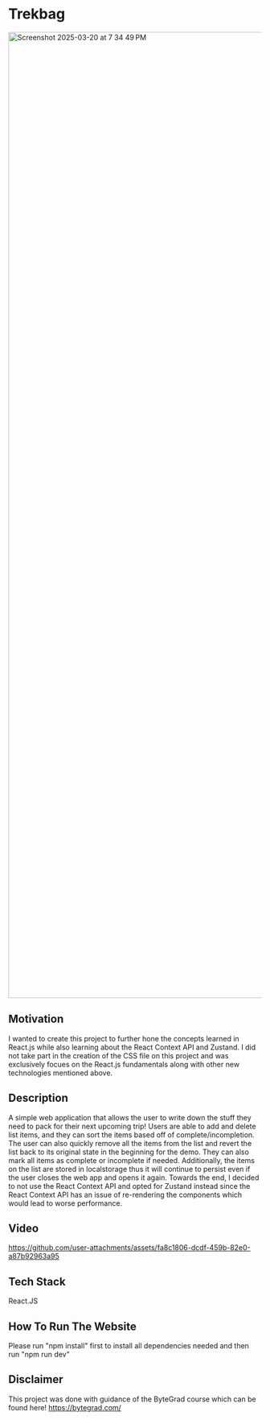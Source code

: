 # Trekbag

<img width="1919" alt="Screenshot 2025-03-20 at 7 34 49 PM" src="https://github.com/user-attachments/assets/58657cc8-716b-4aa2-ad8a-e5882dc19742" />

## Motivation

I wanted to create this project to further hone the concepts learned in React.js while also learning about the React Context API and Zustand. I did not take part in the creation of the CSS file on this project and was exclusively focues on the React.js fundamentals along with other new technologies mentioned above.

## Description

A simple web application that allows the user to write down the stuff they need to pack for their next upcoming trip! Users are able to add and delete list items, and they can sort the items based off of complete/incompletion. The user can also quickly remove all the items from the list and revert the list back to its original state in the beginning for the demo. They can also mark all items as complete or incomplete if needed. Additionally, the items on the list are stored in localstorage thus it will continue to persist even if the user closes the web app and opens it again. Towards the end, I decided to not use the React Context API and opted for Zustand instead since the React Context API has an issue of re-rendering the components which would lead to worse performance.

## Video

https://github.com/user-attachments/assets/fa8c1806-dcdf-459b-82e0-a87b92963a95

## Tech Stack

React.JS

## How To Run The Website

Please run "npm install" first to install all dependencies needed and then run "npm run dev"

## Disclaimer
 
This project was done with guidance of the ByteGrad course which can be found here! https://bytegrad.com/
